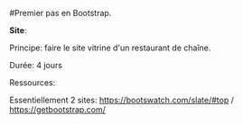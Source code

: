 #Premier pas en Bootstrap.

**Site**: 

Principe: faire le site vitrine d'un restaurant de chaîne.

Durée: 4 jours

Ressources: 

Essentiellement 2 sites: https://bootswatch.com/slate/#top / https://getbootstrap.com/
